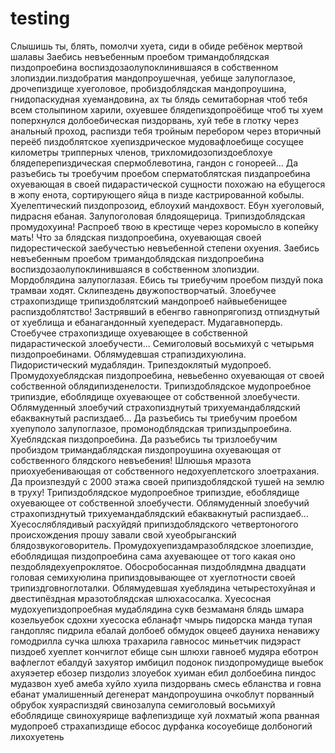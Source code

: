 # testing
Слышишь ты, блять, помолчи хуета, сиди в обиде ребёнок мертвой шалавы Заебись невъебенным проебом тримандоблядская пиздопроебина воспиздозаолупоклинившаяся в собственном злопиздии.пиздобратия мандопроушечная, уебище залупоглазое, дрочепиздище хуеголовое, пробиздоблядская мандопроушина, гнидопаскудная хуемандовина, ах ты блядь семитаборная чтоб тебя всем столыпином харили, охуевшее блядепиздопроёбище чтоб ты хуем поперхнулся долбоебическая пиздорвань, хуй тебе в глотку через анальный проход, распизди тебя тройным перебором через вторичный переёб пиздоблятское хуепиздрическое мудовафлоебище сосущее километры трипперных членов, трихломидозопиздоеблохуе блядеперепиздическая спермоблевотина, гандон с гонореей... Да разъебись ты троебучим проебом сперматоблятская пиздапроебина охуевающая в своей пидарастической сущности похожаю на ебущегося в жопу енота, сортирующего яйца в пизде кастрированной кобылы. Хуелептический пиздопрозоид, еблоухий мандохвост. Ебун хуеголовый, пидрасня ебаная. Залупоголовая блядоящерица. Трипиздоблядская промудохуина! Распроеб твою в крестище через коромысло в копейку мать! Что за блядская пиздопроебина, охуевающая своей пидорестической заебучестью невъебенной степени охуения. Заебись невъебенным проебом тримандоблядская пиздопроебина воспиздозаолупоклинившаяся в собственном злопиздии. Мордоблядина залупоглазая. Ебись ты триебучим проебом пиздуй пока трамваи ходят. Склипездень двужопостворчатый. Злоебучее страхопиздище трипиздоблятский мандопроеб найвыебенищее распиздоблятство! Застрявший в ебенгво гавнопрягопизд отпизднутый от хуеблища и ебанагандонный хуепедераст. Мудагавнопердь. Стоебучее страхопиздище охуевающее в собственной пидарастической злоебучести... Cемиголовый восьмихуй с четырьмя пиздопроебинами. Облямудевшая страпиздихуюлина. Пидористический мудаблядин. Трипездоклятый мудопроеб. Промудохуеблядская пиздопроебина, невьебенно охуевающая от своей собственной облядипизденелости. Трипиздоблядское мудопроебное трипиздие, ебоблядище охуевающее от собственной злоебучести. Облямуденный злоебучий страхопизднутый трихуемандаблядский ебаквакнутый распиздаеб... Да разъебись ты триебучим проебом хуепуполо залупоглазое, промонодблядская трипиздыпроебина. Хуеблядская пиздопроебина. Да разъебись ты тризлоебучим пробиздом тримандаблядская пиздопроушина охуевающая от собственного блядского невъебения! Шлюшья мразота приохуебенивающая от собственного недохуеплетского злоетрахания. Да произпездуй с 2000 этажа своей припиздоблядской тушей на землю в труху! Трипиздоблядское мудопроебное трипиздие, ебоблядище охуевающее от собственной злоебучести. Облямуденный злоебучий страхопизднутый трихуемандаблядский ебаквакнутый распиздаеб... Хуесосляблядивый расхуйдяй припиздоблядского четвертоногого происхождения прошу завали свой хуеобрыганский блядозвукоговоритель. Промудохуепиздамразоблядское злоепиздие, ебоблядищая пиздопроебина сама ахуевающее от того какая оно пездоблядехуепроклятое. Обосробосанная пиздоблядмна двадцати головая семихуюлина припиздовывающее от хуеглотности своей трипиздговноглоталки. Облямудевшая хуеблядина четырестохуйная и двестипёздная мразотоблядская шлюхасосалка.
Хуесосная мудохуепиздопроебная мудаблядина сукв безмаманя блядь шмара козельуебок сдохни хуесоска ебланафт чмырь пидорска манда тупая гандопляс пидрила ебалай долбоеб обмудок овцееб дауниха ненавижу гомодрилла сучка шлюха трахарила гавносос миньетчик пидэраст пиздоеб хуеплет кончиглот ебище сын шлюхи гавноеб мудяра еботрон вафлеглот ебалдуй захуятор имбицил подонок пиздопромудище выебок ахуяэетер ебозер пиздолиз злоуебок хуиман ебил долбоебина пиндос мудазвон хуеб амеба хуйло хуила пиздорвань смесь ебланства и говна ебанат умалишенный дегенерат мандопроушина очкоблут порванный обрубок хуяраспиздяй свинозалупа семиголовый восьмихуй ебоблядище свинохуярище вафлепиздище хуй лохматый жопа рванная мудопроеб страхапиздище ебосос дурфанка косоуебище долбоногий лихохуетень
